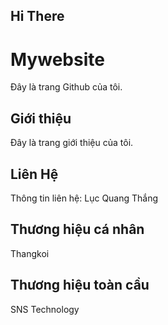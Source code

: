 ## Hi There

# Mywebsite
Đây là trang Github của tôi.
## Giới thiệu
Đây là trang giới thiệu của tôi.

## Liên Hệ
Thông tin liên hệ: Lục Quang Thắng

## Thương hiệu cá nhân
Thangkoi

## Thương hiệu toàn cầu
SNS Technology
